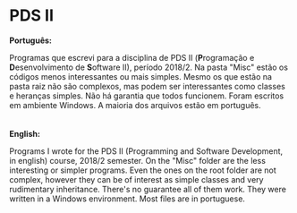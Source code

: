 # PDS II

**Português:**

Programas que escrevi para a disciplina de PDS II (**P**rogramação e **D**esenvolvimento de **S**oftware II), período 2018/2. Na pasta "Misc" estão os códigos menos interessantes ou mais simples. Mesmo os que estão na pasta raiz não são complexos, mas podem ser interessantes como classes e heranças simples. Não há garantia que todos funcionem. Foram escritos em ambiente Windows. A maioria dos arquivos estão em português.
\
\
\
**English:**

Programs I wrote for the PDS II (Programming and Software Development, in english) course, 2018/2 semester. On the "Misc" folder are the less interesting or simpler programs. Even the ones on the root folder are not complex, however they can be of interest as simple classes and very rudimentary inheritance. There's no guarantee all of them work. They were written in a Windows environment. Most files are in portuguese.
